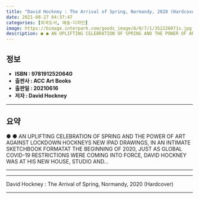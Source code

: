 ```yaml
---
title: "David Hockney : The Arrival of Spring, Normandy, 2020 (Hardcover)"
date: 2021-08-27 04:37:47
categories: [외국도서, 예술-디자인]
image: https://bimage.interpark.com/goods_image/6/0/7/1/352226071s.jpg
description: ● ● AN UPLIFTING CELEBRATION OF SPRING AND THE POWER OF ART AGAINST LOCKDOWN HOCKNEYS NEW IPAD DRAWINGS, IN AN INTIMATE SKETCHBOOK FORMATAT THE BEGINNING OF 2
---
```


## **정보**

- **ISBN : 9781912520640**
- **출판사 : ACC Art Books**
- **출판일 : 20210616**
- **저자 : David Hockney**

------



## **요약**

●  ●  AN UPLIFTING CELEBRATION OF SPRING AND THE POWER OF ART AGAINST LOCKDOWN HOCKNEYS NEW IPAD DRAWINGS, IN AN INTIMATE SKETCHBOOK FORMATAT THE BEGINNING OF 2020, JUST AS GLOBAL COVID-19 RESTRICTIONS WERE COMING INTO FORCE, DAVID HOCKNEY WAS AT HIS NEW HOUSE, STUDIO AND... 

------



------


David Hockney : The Arrival of Spring, Normandy, 2020 (Hardcover) 

------


